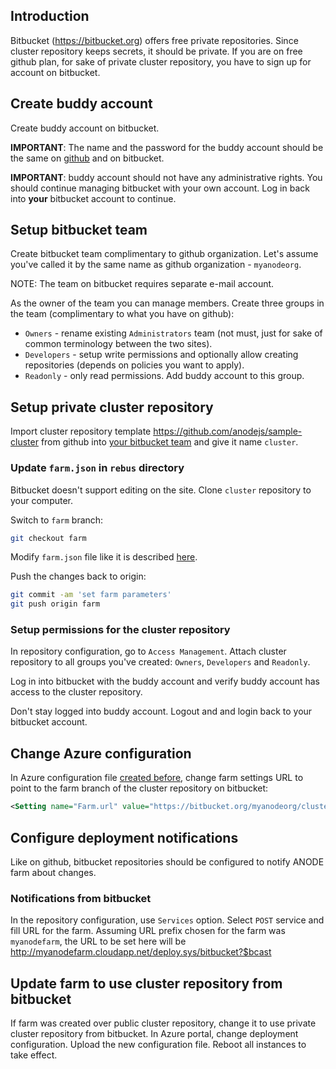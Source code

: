 ## Introduction

Bitbucket (https://bitbucket.org) offers free private repositories. Since cluster repository keeps secrets, it should be private. If you are on free github plan, for sake of private cluster repository, you have to sign up for account on bitbucket.

## Create buddy account

Create buddy account on bitbucket. 

__IMPORTANT__: The name and the password for the buddy account should be the same on [github](https://github.com/anodejs/anodejs/blob/master/docs/SIMPLE_SETUP.md#create-buddy-account) and on bitbucket.

__IMPORTANT__: buddy account should not have any administrative rights. You should continue managing bitbucket with your own account. Log in back into __your__ bitbucket account to continue.

## Setup bitbucket team 

Create bitbucket team complimentary to github organization. Let's assume you've called it by the same name as github organization - ```myanodeorg```.

NOTE: The team on bitbucket requires separate e-mail account.

As the owner of the team you can manage members. Create three groups in the team (complimentary to what you have on github):
* ```Owners``` - rename existing ```Administrators``` team (not must, just for sake of common terminology between the two sites).
* ```Developers``` - setup write permissions and optionally allow creating repositories (depends on policies you want to apply).
* ```Readonly``` - only read permissions. Add buddy account to this group.

## Setup private cluster repository

Import cluster repository template https://github.com/anodejs/sample-cluster from github into [your bitbucket team](https://github.com/anodejs/anodejs/blob/master/docs/BITBUCKET_SETUP.md#setup-bitbucket-team) and give it name ```cluster```.

### Update ```farm.json``` in ```rebus``` directory

Bitbucket doesn't support editing on the site. Clone ```cluster``` repository to your computer.

Switch to ```farm``` branch:

```bash
git checkout farm
```

Modify ```farm.json``` file like it is described [here](https://github.com/anodejs/anodejs/blob/master/docs/SIMPLE_SETUP.md#update-farmjson-in-rebus-directory).

Push the changes back to origin:
```bash
git commit -am 'set farm parameters'
git push origin farm
```

### Setup permissions for the cluster repository

In repository configuration, go to ```Access Management```. Attach cluster repository to all groups you've created: ```Owners```, ```Developers``` and ```Readonly```.

Log in into bitbucket with the buddy account and verify buddy account has access to the cluster repository.

Don't stay logged into buddy account. Logout and and login back to your bitbucket account.

## Change Azure configuration

In Azure configuration file [created before](https://github.com/anodejs/anodejs/blob/master/docs/SIMPLE_SETUP.md#azure-configuration), change farm settings URL to point to the farm branch of the cluster repository on bitbucket:

```xml
<Setting name="Farm.url" value="https://bitbucket.org/myanodeorg/cluster#farm" />
```
## Configure deployment notifications

Like on github, bitbucket repositories should be configured to notify ANODE farm about changes.

### Notifications from bitbucket

In the repository configuration, use ```Services``` option. Select ```POST``` service and fill URL for the farm. Assuming URL prefix chosen for the farm was ```myanodefarm```, the URL to be set here will be http://myanodefarm.cloudapp.net/deploy.sys/bitbucket?$bcast

## Update farm to use cluster repository from bitbucket

If farm was created over public cluster repository, change it to use private cluster repository from bitbucket. In Azure portal, change deployment configuration. Upload the new configuration file. Reboot all instances to take effect.